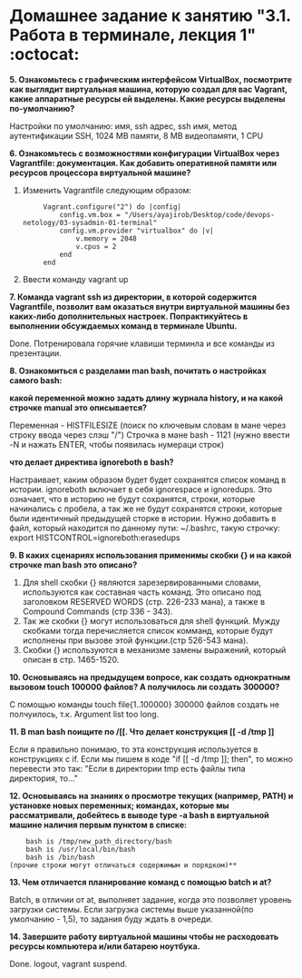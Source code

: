 # Домашнее задание к занятию "3.1. Работа в терминале, лекция 1" :octocat: 

 **5. Ознакомьтесь с графическим интерфейсом VirtualBox, посмотрите как выглядит виртуальная машина, которую создал для вас Vagrant, 
какие аппаратные ресурсы ей выделены. Какие ресурсы выделены по-умолчанию?**

Настройки по умолчанию: имя,  ssh адрес, ssh имя, метод аутентификации SSH, 1024 MB памяти, 8 MB видеопамяти, 1 CPU

**6. Ознакомьтесь с возможностями конфигурации VirtualBox через Vagrantfile: документация. Как добавить оперативной памяти или ресурсов процессора виртуальной машине?**

1. Изменить Vagrantfile следующим образом:

			Vagrant.configure("2") do |config|
				config.vm.box = "/Users/ayajirob/Desktop/code/devops-netology/03-sysadmin-01-terminal"
				config.vm.provider "virtualbox" do |v|
					v.memory = 2048
					v.cpus = 2
				end
			end

2. Ввести команду vagrant up

**7. Команда vagrant ssh из директории, в которой содержится Vagrantfile, позволит вам оказаться внутри виртуальной машины без каких-либо дополнительных настроек. Попрактикуйтесь в выполнении обсуждаемых команд в терминале Ubuntu.**
	
Done. Потренировала горячие клавиши терминла и все команды из презентации.

**8. Ознакомиться с разделами man bash, почитать о настройках самого bash:**

**какой переменной можно задать длину журнала history, и на какой строчке manual это описывается?**
	
Переменная - HISTFILESIZE (поиск по ключевым словам в мане через строку ввода через слэш "/")
	Строчка в мане bash - 1121 (нужно ввести -N и нажать ENTER, чтобы появилась нумераци строк)
	
**что делает директива ignoreboth в bash?**
	
Настраивает, каким образом будет будет сохранятся список команд в истории. ignoreboth включает в себя ignorespace и 
ignoredups. Это означает, что в историю не будут сохранятся, строки, которые начинались с пробела, 
а так же не будут сохранятся строки, которые были идентичный предыдущей сторке в истории.
Нужно добавить в файл, который находится по данному пути: ~/.bashrс, такую строчку: export HISTCONTROL=ignoreboth:erasedups

**9. В каких сценариях использования применимы скобки {} и на какой строчке man bash это описано?**
	
1. Для shell скобки {} являются зарезервированными словами, используются как составная часть команд.
Это описано под заголовком RESERVED WORDS (стр. 226-233 мана), а также в Compound Commands (стр 336 - 343).
2. Так же скобки {} могут использоваться для shell функций. Мужду скобками тогда перечисляется список комманд, 
которые будут исполнены при вызове этой функции.(стр 526-543 мана).
3. Скобки {} используются в механизме замены выражений, который описан в стр. 1465-1520.

**10. Основываясь на предыдущем вопросе, как создать однократным вызовом touch 100000 файлов? А получилось ли создать 300000?**
	
С помощью команды touch file{1..100000}
300000 файлов создать не полчуилось, т.к. Argument list too long.
	
**11. В man bash поищите по /\[\[. Что делает конструкция [[ -d /tmp ]]**
	
Если я правильно понимаю, то эта конструкция используется в конструкциях с if. Если мы пишем в коде "if [[ -d /tmp ]]; then",
то можно перевести это так: "Если в директории tmp есть файлы типа директория, то..."

**12. Основываясь на знаниях о просмотре текущих (например, PATH) и установке новых переменных; командах, которые мы рассматривали,
добейтесь в выводе type -a bash в виртуальной машине наличия первым пунктом в списке:**

		bash is /tmp/new_path_directory/bash
		bash is /usr/local/bin/bash
		bash is /bin/bash
	(прочие строки могут отличаться содержимым и порядком)**

**13. Чем отличается планирование команд с помощью batch и at?**

Batch, в отличии от at, выполняет задание, когда это позволяет уровень загрузки системы.
Если загрузка системы выше указанной(по умолчанию - 1,5), то задания буду ждать в очереди.

**14. Завершите работу виртуальной машины чтобы не расходовать ресурсы компьютера и/или батарею ноутбука.**
	
Done. logout, vagrant suspend.
